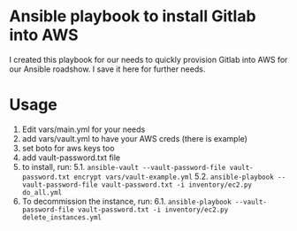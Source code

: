 # Ansible playbook to install Gitlab into AWS

I created this playbook for our needs to quickly provision Gitlab into AWS
for our Ansible roadshow. I save it here for further needs.

# Usage

1. Edit vars/main.yml for your needs
2. add vars/vault.yml to have your AWS creds (there is example)
3. set boto for aws keys too
4. add vault-password.txt file
5. to install, run:
5.1. ```ansible-vault --vault-password-file vault-password.txt encrypt vars/vault-example.yml```
5.2. ```ansible-playbook --vault-password-file vault-password.txt -i inventory/ec2.py do_all.yml```
6. To decommission the instance, run:
6.1. ```ansible-playbook --vault-password-file vault-password.txt -i inventory/ec2.py delete_instances.yml```
